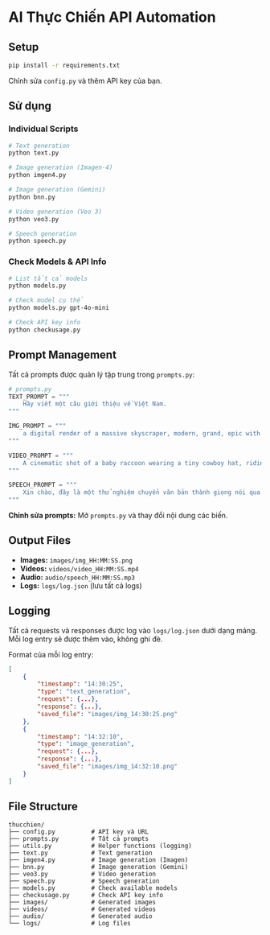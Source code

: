 # AI Thực Chiến API Automation

## Setup
```bash
pip install -r requirements.txt
```

Chỉnh sửa `config.py` và thêm API key của bạn.

## Sử dụng

### Individual Scripts

```bash
# Text generation
python text.py

# Image generation (Imagen-4)
python imgen4.py

# Image generation (Gemini)
python bnn.py

# Video generation (Veo 3)
python veo3.py

# Speech generation
python speech.py
```

### Check Models & API Info

```bash
# List tất cả models
python models.py

# Check model cụ thể
python models.py gpt-4o-mini

# Check API key info
python checkusage.py
```

## Prompt Management

Tất cả prompts được quản lý tập trung trong `prompts.py`:

```python
# prompts.py
TEXT_PROMPT = """
    Hãy viết một câu giới thiệu về Việt Nam.
"""

IMG_PROMPT = """
    a digital render of a massive skyscraper, modern, grand, epic with a beautiful sunset in the background
"""

VIDEO_PROMPT = """
    A cinematic shot of a baby raccoon wearing a tiny cowboy hat, riding a miniature pony through a field of daisies at sunset.
"""

SPEECH_PROMPT = """
    Xin chào, đây là một thử nghiệm chuyển văn bản thành giọng nói qua AI Thực Chiến gateway.
"""
```

**Chỉnh sửa prompts:** Mở `prompts.py` và thay đổi nội dung các biến.

## Output Files

- **Images:** `images/img_HH:MM:SS.png`
- **Videos:** `videos/video_HH:MM:SS.mp4`
- **Audio:** `audio/speech_HH:MM:SS.mp3`
- **Logs:** `logs/log.json` (lưu tất cả logs)

## Logging

Tất cả requests và responses được log vào `logs/log.json` dưới dạng mảng. Mỗi log entry sẽ được thêm vào, không ghi đè.

Format của mỗi log entry:

```json
[
    {
        "timestamp": "14:30:25",
        "type": "text_generation",
        "request": {...},
        "response": {...},
        "saved_file": "images/img_14:30:25.png"
    },
    {
        "timestamp": "14:32:10",
        "type": "image_generation",
        "request": {...},
        "response": {...},
        "saved_file": "images/img_14:32:10.png"
    }
]
```

## File Structure

```
thucchien/
├── config.py          # API key và URL
├── prompts.py         # Tất cả prompts
├── utils.py           # Helper functions (logging)
├── text.py            # Text generation
├── imgen4.py          # Image generation (Imagen)
├── bnn.py             # Image generation (Gemini)
├── veo3.py            # Video generation
├── speech.py          # Speech generation
├── models.py          # Check available models
├── checkusage.py      # Check API key info
├── images/            # Generated images
├── videos/            # Generated videos
├── audio/             # Generated audio
└── logs/              # Log files
```
